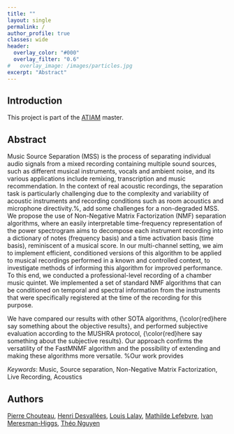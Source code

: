 ```yaml
---
title: ""
layout: single
permalink: /
author_profile: true
classes: wide
header:
  overlay_color: "#000"
  overlay_filter: "0.6"
#   overlay_image: /images/particles.jpg
excerpt: "Abstract"
---
```


## Introduction

This project is part of the [ATIAM](https://www.atiam.ircam.fr/en/) master. 

## Abstract

Music Source Separation (MSS) is the process of separating individual audio signals from a mixed recording containing multiple sound sources, such as different musical instruments, vocals and ambient noise, and its various applications include remixing, transcription and music recommendation. 
In the context of real acoustic recordings, the separation task is particularly challenging due to the complexity and variability of acoustic instruments and recording conditions such as room acoustics and microphone directivity.%,  add some challenges for a non-degraded MSS. 
We propose the use of Non-Negative Matrix Factorization (NMF) separation algorithms, where an easily interpretable time-frequency representation of the power spectrogram aims to decompose each instrument recording into a dictionary of notes (frequency basis) and a time activation basis (time basis), reminiscent of a musical score. 
In our multi-channel setting, we aim to implement efficient, conditioned versions of this algorithm to be applied to musical recordings performed in a known and controlled context, to investigate methods of informing this algorithm for improved performance.
To this end, we conducted a professional-level recording of a chamber music quintet.
We implemented a set of standard NMF algorithms that can be conditioned on temporal and spectral information from the instruments that were specifically registered at the time of the recording for this purpose.
    
We have compared our results with other SOTA algorithms,
{\color{red}here say something about the objective results},
and performed subjective evaluation according to the MUSHRA protocol, {\color{red}here say something about the subjective results}. 
Our approach confirms the versatility of the FastMNMF algorithm and the possibility of extending and making these algorithms more versatile. %Our work provides  
    

*Keywords*: Music, Source separation, Non-Negative Matrix Factorization, Live Recording, Acoustics

## Authors

[Pierre Chouteau](mailto:pierre.chouteau@atiam.fr), [Henri Desvallées](mailto:henri.desvallees@atiam.fr), [Louis Lalay](mailto:louis.lalay@atiam.fr), [Mathilde Lefebvre](mailto:mathilde.lefebvre@atiam.fr), [Ivan Meresman-Higgs](mailto:meresmanhiggs@atiam.fr), [Théo Nguyen](mailto:theo.nguyen@atiam.fr)